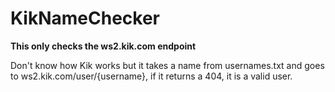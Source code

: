 # KikNameChecker

**This only checks the ws2.kik.com endpoint**

Don't know how Kik works but it takes a name from usernames.txt and goes to ws2.kik.com/user/{username}, if it returns a 404, it is a valid user.
